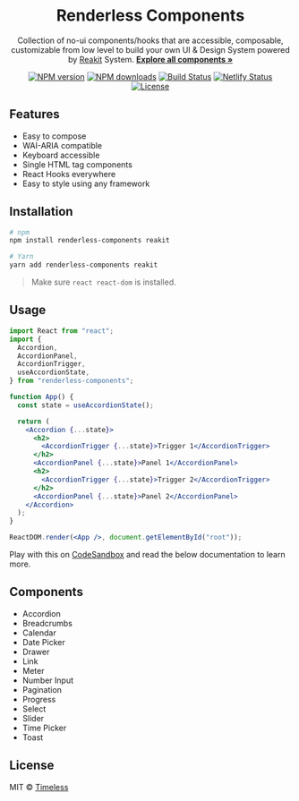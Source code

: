 <h1 align="center">Renderless Components</h1>

<p align="center">
  Collection of no-ui components/hooks that are accessible, composable, customizable from low level to build your own UI & Design System powered by <a href="https://reakit.io/">Reakit</a>
System.
<a href="https://renderless-components.netlify.app/"><strong>Explore all components »</strong></a>
</p>

<p align="center">
  <a href="https://npmjs.org/package/renderless-components"><img alt="NPM version" src="https://img.shields.io/npm/v/renderless-components.svg" /></a>
  <a href="https://npmjs.org/package/renderless-components"><img alt="NPM downloads" src="https://img.shields.io/npm/dm/renderless-components.svg"></a>
  <a href="https://github.com/timelessco/renderless-components/actions"><img alt="Build Status" src="https://github.com/timelessco/renderless-components/workflows/Test/badge.svg?event=push&branch=master" /></a>
  <a href="https://app.netlify.com/sites/renderless-components/deploys"><img alt="Netlify Status" src="https://api.netlify.com/api/v1/badges/42b9b82f-b8e7-441e-a6c3-9f301addd7ff/deploy-status" /></a><br/>
  <a href="https://github.com/timelessco/renderless-components/blob/master/LICENSE"><img src="https://img.shields.io/badge/License-MIT-yellow.svg" alt="License"></a>
</p>

## Features

- Easy to compose
- WAI-ARIA compatible
- Keyboard accessible
- Single HTML tag components
- React Hooks everywhere
- Easy to style using any framework

## Installation

```sh
# npm
npm install renderless-components reakit

# Yarn
yarn add renderless-components reakit
```

> Make sure `react react-dom` is installed.

## Usage

```jsx
import React from "react";
import {
  Accordion,
  AccordionPanel,
  AccordionTrigger,
  useAccordionState,
} from "renderless-components";

function App() {
  const state = useAccordionState();

  return (
    <Accordion {...state}>
      <h2>
        <AccordionTrigger {...state}>Trigger 1</AccordionTrigger>
      </h2>
      <AccordionPanel {...state}>Panel 1</AccordionPanel>
      <h2>
        <AccordionTrigger {...state}>Trigger 2</AccordionTrigger>
      </h2>
      <AccordionPanel {...state}>Panel 2</AccordionPanel>
    </Accordion>
  );
}

ReactDOM.render(<App />, document.getElementById("root"));
```

Play with this on
[CodeSandbox](https://codesandbox.io/s/renderless-accordion-seywy) and read the
below documentation to learn more.

## Components

- Accordion
- Breadcrumbs
- Calendar
- Date Picker
- Drawer
- Link
- Meter
- Number Input
- Pagination
- Progress
- Select
- Slider
- Time Picker
- Toast

## License

MIT © [Timeless](https://timeless.co/)
